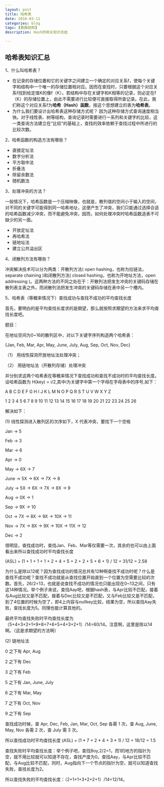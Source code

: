 ```yaml
---
layout: post
title: 哈希表
date: 2016-03-11
categories: blog
tags: [数据结构]
description: Hash的相关知识总结

---
```


## 哈希表知识汇总

1、什么叫哈希表？

* 在记录的存储位置和它的关键字之间建立一个确定的对应关系f，使每个关键字和结构中一个唯一的存储位置相对应。因而在查找时，只要根据这个对应关系f找到给定值K的像f（K）。若结构中存在关键字和K相等的记录，则必定在f（K）的存储位置上，由此不需要进行比较便可直接取得所查记录。在此，我们称这个对应关系f为**哈希（Hash）函数**，按这个思想建立的表为**哈希表**。
* 为什么我们要设计出哈希表这种存储方式呢？
因为这种存储方式查询速度相当快。对于线性表、树等结构，查询记录时需要进行一系列和关键字的比较，这一类查询方法建立在“比较”的基础上，查找的效率依赖于查找过程中所进行的比较次数。

2、哈希函数的构造方法有哪些？

* 直接定址法
* 数字分析法
* 平方取中法
* 折叠法
* 除留余数法
* 随机数法



3、处理冲突的方法？

一般情况下，哈希函数是一个压缩映像，也就是，散列值的空间小于输入的空间，对不同的关键字可能得到同一哈希地址，这便产生了冲突，我们只能通过选择合适的哈希函数减少冲突，而不能避免冲突，因而，如何处理冲突时哈希函数造表不可缺少的另一面。

* 开放定址法
* 再哈希法
* 链地址法
* 建立公共溢出区  

4、闭散列方法有哪些？

冲突解决技术可以分为两类：开散列方法( open hashing，也称为拉链法，separate chaining )和闭散列方法( closed hashing，也称为开地址方法，open addressing )。这两种方法的不同之处在于：开散列法把发生冲突的关键码存储在散列表主表之外，而闭散列法把发生冲突的关键码存储在表中另一个槽内。

5、哈希表（等概率情况下）查找成功与查找不成功的平均查找长度

首先，要明白的是平均查找长度求的是期望，那么就按照求期望的方法来求平均查找长度吧。

题目：

在地址空间为0~16的散列区中，对以下关键字序列构造两个哈希表：

{Jan, Feb, Mar, Apr, May,  June, July, Aug, Sep, Oct, Nov, Dec}

（1） 用线性探测开放地址法处理冲突；

（2） 用链地址法（开散列存储）处理冲突 

并分别求这两个哈希表在等概率情况下查找成功和查找不成功时的平均查找长度。设哈希函数为 
H(key) = i/2,其中i为关键字中第一个字母在字母表中的序号,如下：

A B C D E F G H I  J  K  L M  N   O  P Q   R  S  T   U   V   W  X  Y   Z

1 2 3 4 5 6 7 8 9 10 11 12 13 14 15 16 17 18 19 20  21  22  23  24 25 26

  解决如下：

(1) 线性探测进入散列区的次序如下，X 代表冲突，要找下一个空格

Jan -> 5

Feb -> 3

Mar -> 6

Apr -> 0

May -> 6X -> 7

June -> 5X -> 6X -> 7X -> 8

July -> 5X -> 6X -> 7X -> 8X -> 9

Aug -> 0X -> 1

Sep -> 9X -> 10

Oct -> 7X -> 8X -> 9X -> 10X -> 11

Nov -> 7X -> 8X -> 9X -> 10X -> 11X -> 12

Dec -> 2


很明显，查找成功时，查找Jan、Feb、Mar等仅需要一次，其余的也可以由上面看出来所以查找成功时平均查找长度 

(ASL) = (1 + 1 + 1 + 1 + 2 + 4 + 5 + 2 + 2 + 5 + 6 + 1) / 12 = 31/12 = 2.58 

为什么是除以12呢？因为查找成功的情况总共有12种啊查找不成功时呢？什么是查找不成功呢？查找不成功就是从查找位置开始直到一个位置为空需要比较的次数。首先，26/2=13，也就是说查找不成功的情况也只能出现在0~13之间，只有这14种情况。举个例子来说，查找Aay吧，根据hash表，与Apr比较不匹配，接着与Aug比较又是不匹配，接着与Dec比较又是不匹配，又与Feb比较又是不匹配，到了4位置的时候为空了，即4上内容与nullkey比较，结果为空，所以查找Aay失败，查找长度为5。同理也能计算其他的。

最终平均查找失败时平均查找长度为（5+4+3+2+1+9+8+7+6+5+4+3+2+1）/14=60/14。注意啊，这里是除以14啊。（这是求期望的方法啊）

(2) 链地址法

0 之下有 Apr, Aug

2 之下有 Dec

3 之下有 Feb

5 之下有 Jan, June, July

6 之下有 Mar, May

7 之下有 Oct, Nov

9 之下有 Sep

查找成功时候，查 Apr, Dec, Feb, Jan, Mar, Oct, Sep 各需 1 次，查 Aug, June, May, Nov 各需 2 次，查 July 需 3 次。

所以查找成功时平均查找长度 (ASL) = (1 * 7 + 2 * 4 + 3 * 1) / 12 = 18/12 = 1.5

查找失败时平均查找长度：举个例子吧，查找Boy,2/2=1，而1的地方的指针为空，就不用比较就可以知道不存在，查找产度为0。查找Aay，与Apr比较不匹配，与Aug比较不匹配，同时，Aug指向下一个节点的指针为空，就可以知道查找失败，查找长度为2。

 所以查找失败的平均查找长度：（2+1+1+3+2+2+1）/14=12/14。
